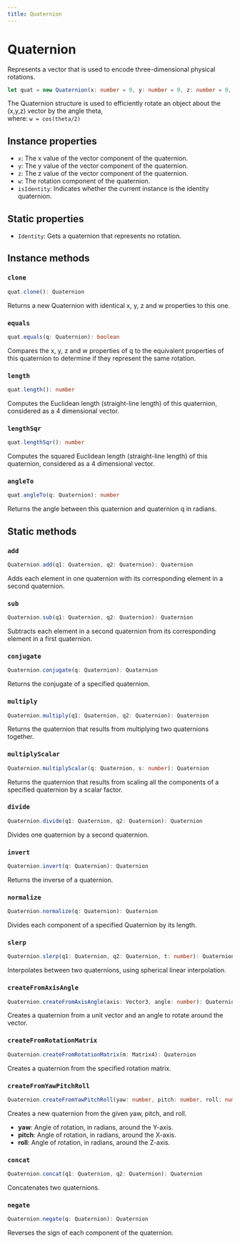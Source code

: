```yaml
---
title: Quaternion 
---
```

# Quaternion
Represents a vector that is used to encode three-dimensional physical rotations.
```typescript
let quat = new Quaternion(x: number = 0, y: number = 0, z: number = 0, w: number = 1)
```
The Quaternion structure is used to efficiently rotate an object about the (x,y,z) vector by the angle theta,<br/> where: `w = cos(theta/2) `

## Instance properties
- `x`: The x value of the vector component of the quaternion.
- `y`: The y value of the vector component of the quaternion.
- `z`: The z value of the vector component of the quaternion.
- `w`: The rotation component of the quaternion.
- `isIdentity`: Indicates whether the current instance is the identity quaternion.

## Static properties
- `Identity`: Gets a quaternion that represents no rotation.

## Instance methods
### `clone`
```typescript
quat.clone(): Quaternion
```
Returns a new Quaternion with identical x, y, z and w properties to this one.

### `equals`
```typescript
quat.equals(q: Quaternion): boolean
```
Compares the x, y, z and w properties of q to the equivalent properties of this quaternion to determine if they represent the same rotation.

### `length`
```typescript
quat.length(): number
```
Computes the Euclidean length (straight-line length) of this quaternion, considered as a 4 dimensional vector.

### `lengthSqr`
```typescript
quat.lengthSqr(): number
```
Computes the squared Euclidean length (straight-line length) of this quaternion, considered as a 4 dimensional vector.

### `angleTo`
```typescript
quat.angleTo(q: Quaternion): number
```
Returns the angle between this quaternion and quaternion q in radians.

## Static methods
### `add`
```typescript
Quaternion.add(q1: Quaternion, q2: Quaternion): Quaternion
```
Adds each element in one quaternion with its corresponding element in a second quaternion.

### `sub`
```typescript
Quaternion.sub(q1: Quaternion, q2: Quaternion): Quaternion
```
Subtracts each element in a second quaternion from its corresponding element in a first quaternion.

### `conjugate`
```typescript
Quaternion.conjugate(q: Quaternion): Quaternion
```
Returns the conjugate of a specified quaternion.

### `multiply`
```typescript
Quaternion.multiply(q1: Quaternion, q2: Quaternion): Quaternion
```
Returns the quaternion that results from multiplying two quaternions together.

### `multiplyScalar`
```typescript
Quaternion.multiplyScalar(q: Quaternion, s: number): Quaternion
```
Returns the quaternion that results from scaling all the components of a specified quaternion by a scalar factor.

### `divide`
```typescript
Quaternion.divide(q1: Quaternion, q2: Quaternion): Quaternion
```
Divides one quaternion by a second quaternion.

### `invert`
```typescript
Quaternion.invert(q: Quaternion): Quaternion
```
Returns the inverse of a quaternion.

### `normalize`
```typescript
Quaternion.normalize(q: Quaternion): Quaternion
```
Divides each component of a specified Quaternion by its length.

### `slerp`
```typescript
Quaternion.slerp(q1: Quaternion, q2: Quaternion, t: number): Quaternion
```
Interpolates between two quaternions, using spherical linear interpolation.

### `createFromAxisAngle`
```typescript
Quaternion.createFromAxisAngle(axis: Vector3, angle: number): Quaternion
```
Creates a quaternion from a unit vector and an angle to rotate around the vector.

### `createFromRotationMatrix`
```typescript
Quaternion.createFromRotationMatrix(m: Matrix4): Quaternion
```
Creates a quaternion from the specified rotation matrix.

### `createFromYawPitchRoll`
```typescript
Quaternion.createFromYawPitchRoll(yaw: number, pitch: number, roll: number): Quaternion
```
Creates a new quaternion from the given yaw, pitch, and roll.
- **yaw**: Angle of rotation, in radians, around the Y-axis.
- **pitch**: Angle of rotation, in radians, around the X-axis.
- **roll**: Angle of rotation, in radians, around the Z-axis.

### `concat`
```typescript
Quaternion.concat(q1: Quaternion, q2: Quaternion): Quaternion
```
Concatenates two quaternions.

### `negate`
```typescript
Quaternion.negate(q: Quaternion): Quaternion
```
Reverses the sign of each component of the quaternion.
